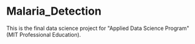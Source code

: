 # Malaria_Detection

This is the final data science project for "Applied Data Science Program" (MIT Professional Education).

